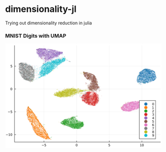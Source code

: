 # dimensionality-jl

Trying out dimensionality reduction in julia

### MNIST Digits with UMAP
![umap clusters of mnist data](https://github.com/cmackenzie23/dimensionality-jl/blob/main/mnist_umap.png?raw=true)